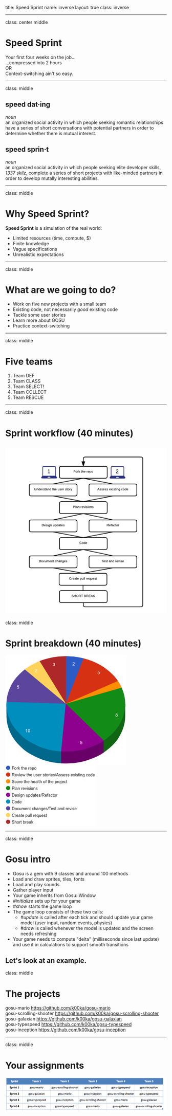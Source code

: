 title: Speed Sprint
name: inverse
layout: true
class: inverse

---
class: center middle

# Speed Sprint 
Your first four weeks on the job...  
...compressed into 2 hours  
        OR  
Context-switching ain't so easy.

---
class: middle
## speed dat·ing  
*noun*  
an organized social activity in which people seeking romantic relationships have a series of short conversations with potential partners in order to determine whether there is mutual interest.

  
    
      
  
## speed sprin·t  
*noun*  
an organized social activity in which people seeking elite developer skills, *1337 skilz*, complete a series of short projects with like-minded partners in order to develop mutally interesting abilities.

---
class: middle

# Why Speed Sprint?

**Speed Sprint** is a simulation of the real world:

 * Limited resources (time, compute, $)
 * Finite knowledge
 * Vague specifications
 * Unrealistic expectations
 
---
class: middle

# What are we going to do?

* Work on five new projects with a small team
* Existing code, not necessarily *good* existing code
* Tackle some user stories
* Learn more about GOSU
* Practice context-switching

---
class: middle

# Five teams

1. Team DEF
2. Team CLASS
3. Team SELECT!
4. Team COLLECT
5. Team RESCUE

---
class: middle
# Sprint workflow (40 minutes)

![workflow](https://raw.githubusercontent.com/k00ka/speed-sprint/efba98720cbb360615bf3fb03e89b036cc9e3321/media/workflow.png "Sprint")
---
class: middle
# Sprint breakdown (40 minutes)

![breakdown](https://raw.githubusercontent.com/k00ka/speed-sprint/bfd5d31d1af916315733e90a8aaaff4e1d235805/media/pie.png "Breakdown")
![legend](https://raw.githubusercontent.com/k00ka/speed-sprint/bfd5d31d1af916315733e90a8aaaff4e1d235805/media/legend.png "Legend")

---
class: middle

# Gosu intro

* Gosu is a gem with 9 classes and around 100 methods
* Load and draw sprites, tiles, fonts
* Load and play sounds
* Gather player input
* Your game inherits from Gosu::Window
* *#initialize* sets up for your game
* *#show* starts the game loop
* The game loop consists of these two calls:
  * *#update* is called after each *tick* and should update your game model (user input, random events, physics)
  * *#draw* is called whenever the model is updated and the screen needs refreshing
* Your game needs to compute "delta" (milliseconds since last update) and use it in calculations to support smooth transitions

Let's look at an example.
---
class: middle

# The projects
gosu-mario https://github.com/k00ka/gosu-mario  
gosu-scrolling-shooter https://github.com/k00ka/gosu-scrolling-shooter  
gosu-galaxian https://github.com/k00ka/gosu-galaxian  
gosu-typespeed https://github.com/k00ka/gosu-typespeed  
gosu-inception https://github.com/k00ka/gosu-inception  

---
class: middle

# Your assignments

![Team assignments](https://raw.githubusercontent.com/k00ka/speed-sprint/ee89f240dcde24276ef93f31ad3327cbe2602006/media/team-assignments-smaller.png)